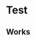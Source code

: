 # Test

## Works

<div id="open-library-works-datalist" class="hh-data-list"></div>

<script>
  new HHDataList({
    confirm: confirm,
    fieldColWidth: 'narrow',
    id: 'open-library-works-datalist',
    missingFields: {
      include: true,
      placeholder: ''
    },
    queryParams: {
      fields: { name: 'fields', default: '*' },
      filter: { name: 'q', none: '*', default: 'snow' }, // Snow Falling on Cedars, On San Piedro
      order: { name: 'sort' },
      page: { name: 'page' },
      limit: { name: 'limit', choices: [1, 5, 10, 20, 50, 100], default: 1 }
    },
    recordColWidth: 'medium',
    recordFieldValue: 'value',
    recordFields: [
      { name: "key", label: "Key", isChecked: false, isEditable: false, isRequired: false }, 
      { name: "type", label: "Type", isChecked: false, isEditable: false, isRequired: false, get: (value) => value.key }, 
      { name: "title", label: "Title", isChecked: true, isEditable: true, isRequired: false, colWidth: 'wide' }, 
      { name: "subtitle", label: "Subtitle", isChecked: false, isEditable: true, isRequired: false, colWidth: 'wide' }, 
      { name: "authors", label: "Authors", isChecked: true, isEditable: false, isRequired: false, subtype: { name: "endpoint", field: (data) => data.name }, get: (value) => {
        const a = [];
        for (let i of value) { a.push(i.author.key); }
        return a;
      }},
      { name: "first_publish_date", label: "First Published Date", isChecked: true, isEditable: true, isRequired: false }, 
      { name: "description", label: "Description", isChecked: true, isEditable: true, isRequired: false, colWidth: 'wide', subtype: {name: "text", rows: 4 }, get: (value) => {
        if (typeof value === 'object') {
          return value.value;
        } else {
          return value;
        }
      }},
      { name: "first_sentence", label: "First Sentence", isChecked: true, isEditable: true, isRequired: false, colWidth: 'wide', subtype: {name: "text" }, get: (value) => value.value }, 
      { name: "excerpts", label: "Excerpts", isChecked: false, isEditable: false, isRequired: false, colWidth: 'wide', subtype: {name: "text" }, get: (value) => {
        const a = [];
        for (let i of value) { a.push(i.excerpt); }
        return a;
      }},
      { name: "subjects", label: "Subjects", isChecked: true, isEditable: false, isRequired: false}, 
      { name: "subject_places", label: "Subject Places", isChecked: true, isEditable: false, isRequired: false},
      { name: "subject_people", label: "Subject People", isChecked: true, isEditable: false, isRequired: false}, 
      { name: "subject_times", label: "Subject Times", isChecked: true, isEditable: false, isRequired: false },
      { name: "covers", label: "Covers", isChecked: true, isEditable: false, isRequired: false }, 
      { name: "links", label: "Links", isChecked: true, isEditable: false, isRequired: false, subtype: {name: "link" }, get: (value) => {
        const a = [];
        for (let i of value) { a.push({url: i.url, title: i.title}); }
        return a;
      }}, 
      { name: "dewey_number", label: "Dewey Number", isChecked: false, isEditable: false, isRequired: false, colWidth: 'narrow' }, 
      { name: "revision", label: "Revision", isChecked: false, isEditable: false, isRequired: false, colWidth: 'narrow' }, 
      { name: "created", label: "Created", isChecked: false, isEditable: false, isRequired: false, colWidth: 'narrow', get: (value) => 
        new Date(value.value).toLocaleDateString(window.navigator.language, { year: 'numeric', month: 'long', day: 'numeric' }) 
      },
      { name: "last_modified", label: "Last Modified", isChecked: false, isEditable: false, isRequired: false, colWidth: 'narrow', get: (value) => 
        new Date(value.value).toLocaleDateString(window.navigator.language, { year: 'numeric', month: 'long', day: 'numeric' }) 
      }
    ],
    recordIdField: 'key',
    recordsAreExpanded: true,
    recordTitleFields: ['title'],
    recordTitleFormat: (f, r) => `${r[f[0]]}`,
    reportError: (type, title, detail) => { reportError(type, title, detail); },
    reportInfo: (title, detail) => { reportInfo(title, detail); },
    // reportRecordFields: (recordFields) => {
    //   console.log(JSON.stringify(recordFields).replace(/"([^"]+)":/g, '$1:'));
    // },
    reportWarning: (type, title, detail) => { reportWarning(type, title, detail); },
    responseHelper: {
      numPages: (data, limit) => Math.ceil(data.numFound / limit),
      numResponseRecords: (data) => data.docs.length,
      numMatchedRecords: (data) => data.numFound,
      recordsArray: (data) => data.docs
    },
    themeName: 'Wheatgerm',
    urls: {
      getRecord: (id) => `https://openlibrary.org${id}.json`,
      getRecords: `https://openlibrary.org/search.json`
    }
  });
</script>
